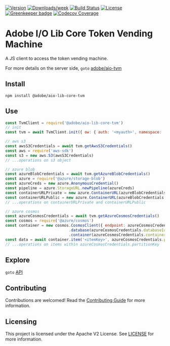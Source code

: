 [![Version](https://img.shields.io/npm/v/@adobe/aio-lib-core-tvm.svg)](https://npmjs.org/package/@adobe/aio-lib-core-tvm)
[![Downloads/week](https://img.shields.io/npm/dw/@adobe/aio-lib-core-tvm.svg)](https://npmjs.org/package/@adobe/aio-lib-core-tvm)
[![Build Status](https://travis-ci.com/adobe/aio-lib-core-tvm.svg?branch=master)](https://travis-ci.com/adobe/aio-lib-core-tvm)
[![License](https://img.shields.io/badge/License-Apache%202.0-blue.svg)](https://opensource.org/licenses/Apache-2.0) [![Greenkeeper badge](https://badges.greenkeeper.io/adobe/aio-lib-core-tvm.svg)](https://greenkeeper.io/)
[![Codecov
Coverage](https://img.shields.io/codecov/c/github/adobe/aio-lib-core-tvm/master.svg?style=flat-square)](https://codecov.io/gh/adobe/aio-lib-core-tvm/)

# Adobe I/O Lib Core Token Vending Machine

A JS client to access the token vending machine.

For more details on the server side, `goto` [adobe/aio-tvm](https://github.com/adobe/aio-tvm)

## Install

`npm install @adobe/aio-lib-core-tvm`

## Use

```javascript
const TvmClient = require('@adobe/aio-lib-core-tvm')
// init
const tvm = await TvmClient.init({ ow: { auth: '<myauth>', namespace: '<mynamespace>' } })

// aws s3
const awsS3Credentials = await tvm.getAwsS3Credentials()
const aws = require('aws-sdk')
const s3 = new aws.S3(awsS3Credentials)
// ...operations on s3 object

// azure blob
const azureBlobCredentials = await tvm.getAzureBlobCredentials()
const azure = require('@azure/storage-blob')
const azureCreds = new azure.AnonymousCredential()
const pipeline = azure.StorageURL.newPipeline(azureCreds)
const containerURLPrivate = new azure.ContainerURL(azureBlobCredentials.sasURLPrivate, pipeline)
const containerURLPublic = new azure.ContainerURL(azureBlobCredentials.sasURLPublic, pipeline)
// ...operations on containerURLPrivate and containerURLPublic

// azure cosmos
const azureCosmosCredentials = await tvm.getAzureCosmosCredentials()
const cosmos = require('@azure/cosmos')
const container = new cosmos.CosmosClient({ endpoint: azureCosmosCredentials.endpoint, tokenProvider: async () => azureCosmosCredentials.resourceToken })
                            .database(azureCosmosCredentials.databaseId)
                            .container(azureCosmosCredentials.containerId)
const data = await container.item('<itemKey>', azureCosmosCredentials.partitionKey).read()
// ...operations on items within azureCosmosCredentials.partitionKey
```

## Explore

`goto` [API](doc/api.md)

## Contributing

Contributions are welcomed! Read the [Contributing Guide](./.github/CONTRIBUTING.md) for more information.

## Licensing

This project is licensed under the Apache V2 License. See [LICENSE](LICENSE) for more information.
